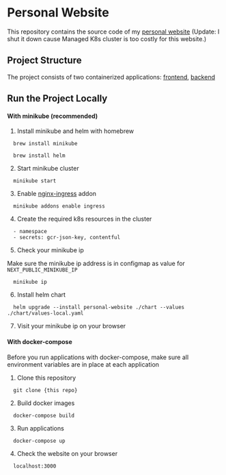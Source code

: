 # Personal Website
  This repository contains the source code of my [personal website](https://www.yunjaeoh.com) 
(Update: I shut it down cause Managed K8s cluster is too costly for this website.)



##  Project Structure
  The project consists of two containerized applications: [frontend](./frontend/README.md), [backend](./backend/README.md)

## Run the Project Locally 

#### With minikube (recommended)

1. Install minikube and helm with homebrew
```
  brew install minikube

  brew install helm
```

2. Start minikube cluster
```
  minikube start
```  

3. Enable [nginx-ingress](https://kubernetes.github.io/ingress-nginx/) addon
```
  minikube addons enable ingress
```

4. Create the required k8s resources in the cluster
```
  - namespace
  - secrets: gcr-json-key, contentful
```

5. Check your minikube ip

Make sure the minikube ip address is in configmap as value for `NEXT_PUBLIC_MINIKUBE_IP`

```
  minikube ip
```
  

6. Install helm chart
```
  helm upgrade --install personal-website ./chart --values ./chart/values-local.yaml
```

7. Visit your minikube ip on your browser


#### With docker-compose

Before you run applications with docker-compose, make sure all environment variables are in place at each application

1. Clone this repository
```
  git clone {this repo}
```

2. Build docker images
```
  docker-compose build
```

3. Run applications
```
  docker-compose up
```

4. Check the website on your browser
```
  localhost:3000
```

